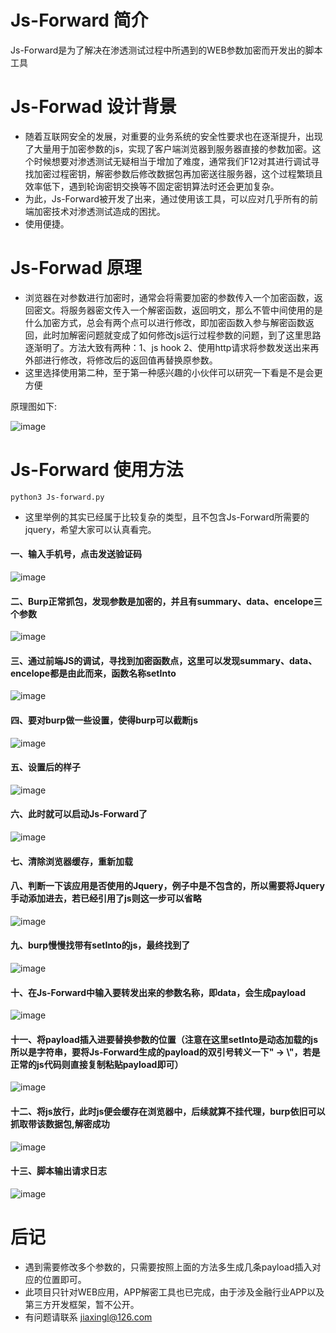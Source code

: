 # Js-Forward 简介

Js-Forward是为了解决在渗透测试过程中所遇到的WEB参数加密而开发出的脚本工具

# Js-Forwad 设计背景

- 随着互联网安全的发展，对重要的业务系统的安全性要求也在逐渐提升，出现了大量用于加密参数的js，实现了客户端浏览器到服务器直接的参数加密。这个时候想要对渗透测试无疑相当于增加了难度，通常我们F12对其进行调试寻找加密过程密钥，解密参数后修改数据包再加密送往服务器，这个过程繁琐且效率低下，遇到轮询密钥交换等不固定密钥算法时还会更加复杂。
- 为此，Js-Forward被开发了出来，通过使用该工具，可以应对几乎所有的前端加密技术对渗透测试造成的困扰。
- 使用便捷。

# Js-Forwad 原理

- 浏览器在对参数进行加密时，通常会将需要加密的参数传入一个加密函数，返回密文。将服务器密文传入一个解密函数，返回明文，那么不管中间使用的是什么加密方式，总会有两个点可以进行修改，即加密函数入参与解密函数返回，此时加解密问题就变成了如何修改js运行过程参数的问题，到了这里思路逐渐明了。方法大致有两种：1、js hook 2、使用http请求将参数发送出来再外部进行修改，将修改后的返回值再替换原参数。
- 这里选择使用第二种，至于第一种感兴趣的小伙伴可以研究一下看是不是会更方便

原理图如下:

![image](img/实现原理.png)

# Js-Forward 使用方法
```
python3 Js-forward.py
```
- 这里举例的其实已经属于比较复杂的类型，且不包含Js-Forward所需要的jquery，希望大家可以认真看完。

#### 一、输入手机号，点击发送验证码
![image](img/0.png)
#### 二、Burp正常抓包，发现参数是加密的，并且有summary、data、encelope三个参数
![image](img/1.png)
#### 三、通过前端JS的调试，寻找到加密函数点，这里可以发现summary、data、encelope都是由此而来，函数名称setInto
![image](img/2.png)
#### 四、要对burp做一些设置，使得burp可以截断js
![image](img/5.png)
#### 五、设置后的样子
![image](img/6.png)
#### 六、此时就可以启动Js-Forward了
![image](img/3.png)
#### 七、清除浏览器缓存，重新加载

#### 八、判断一下该应用是否使用的Jquery，例子中是不包含的，所以需要将Jquery手动添加进去，若已经引用了js则这一步可以省略
![image](img/4.png)
#### 九、burp慢慢找带有setInto的js，最终找到了
![image](img/7.png)
#### 十、在Js-Forward中输入要转发出来的参数名称，即data，会生成payload
![image](img/8.png)
#### 十一、将payload插入进要替换参数的位置（注意在这里setInto是动态加载的js所以是字符串，要将Js-Forward生成的payload的双引号转义一下" -> \\"，若是正常的js代码则直接复制粘贴payload即可）
![image](img/9.png)
#### 十二、将js放行，此时js便会缓存在浏览器中，后续就算不挂代理，burp依旧可以抓取带该数据包,解密成功
![image](img/10.png)
#### 十三、脚本输出请求日志
![image](img/11.png)

# 后记
- 遇到需要修改多个参数的，只需要按照上面的方法多生成几条payload插入对应的位置即可。
- 此项目只针对WEB应用，APP解密工具也已完成，由于涉及金融行业APP以及第三方开发框架，暂不公开。
- 有问题请联系 jiaxingl@126.com
